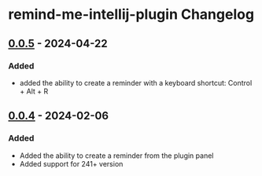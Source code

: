 <!-- Keep a Changelog guide -> https://keepachangelog.com -->

# remind-me-intellij-plugin Changelog

## [0.0.5] - 2024-04-22

### Added
- added the ability to create a reminder with a keyboard shortcut: Control + Alt + R

## [0.0.4] - 2024-02-06

### Added
- Added the ability to create a reminder from the plugin panel
- Added support for 241+ version

[Unreleased]: https://github.com/anton-erofeev/remind-me-intellij-plugin/compare/v0.0.4...HEAD

[0.0.4]: https://github.com/anton-erofeev/remind-me-intellij-plugin/commits/v0.0.4
[0.0.5]: https://github.com/anton-erofeev/remind-me-intellij-plugin/commit/a5dbca85fd40f899cf07e2397734a452ff5b7aaf
